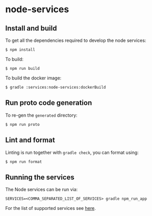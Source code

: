 # node-services

## Install and build

To get all the dependencies required to develop the node services:

```shell
$ npm install
```

To build:

```shell
$ npm run build
```

To build the docker image:

```shell
$ gradle :services:node-services:dockerBuild
```

## Run proto code generation

To re-gen the `generated` directory:

```shell
$ npm run proto
```

## Lint and format

Linting is run together with `gradle check`, you can format using:

```shell
$ npm run format
```

## Running the services

The Node services can be run via:

```shell
SERVICES=<COMMA_SEPARATED_LIST_OF_SERVICES> gradle npm_run_app 
```

For the list of supported services see [here](src/app.ts).

